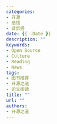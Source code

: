 ```yaml
---
categories:
- 开源
- 感悟
- 读后感
date: {{ .Date }}
description: ""
keywords:
- Open Source
- Culture
- Reading
- News
tags:
- 图书推荐
- 开源之道
- 论文阅读
title: ""
url: ""
authors:
- 开源之道
---
```

